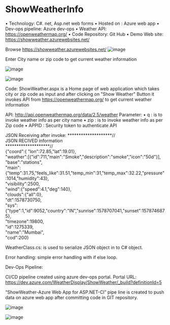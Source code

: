 # ShowWeatherInfo

•	Technology: C#. net, Asp.net web forms 
•	Hosted on : Azure web app
•	Dev-ops pipeline: Azure dev-ops
•	Weather API: https://openweathermap.org/
•	Code Repository: Git Hub
•	Demo Web site: https://showweather.azurewebsites.net/

Browse https://showweather.azurewebsites.net/
![image](https://user-images.githubusercontent.com/47704111/210596975-e865ce80-85f3-463b-9669-6ce55eef25eb.png)

Enter City name or zip code to get current weather information 

![image](https://user-images.githubusercontent.com/47704111/210597400-ac5fb0d7-155f-4cdd-8e25-0887fd8ef430.png)

![image](https://user-images.githubusercontent.com/47704111/210597535-7766d263-b566-45b8-bca9-63a95bdd28c4.png)


Code:
ShowWeather.aspx is a Home page of web application which takes city or zip code as input and after clicking on "Show Weather" Button it invokes API from https://openweathermap.org/ to get current weather information

API: http://api.openweathermap.org/data/2.5/weather
Parameter: 
•	q : is to invoke weather info as per city name 
•	zip : is to invoke weather info as per Zip code 
•	APPID : Security token to authenticate API
 
 JSON Receiving after invoke:
        ********************//  
             JSON RECIVED information   
        ********************//  
        {"coord":{ "lon":72.85,"lat":19.01},  
        "weather":[{"id":711,"main":"Smoke","description":"smoke","icon":"50d"}],  
        "base":"stations",  
        "main":{"temp":31.75,"feels_like":31.51,"temp_min":31,"temp_max":32.22,"pressure":1014,"humidity":43},  
        "visibility":2500,  
        "wind":{"speed":4.1,"deg":140},  
        "clouds":{"all":0},  
        "dt":1578730750,  
        "sys":{"type":1,"id":9052,"country":"IN","sunrise":1578707041,"sunset":1578746875},  
        "timezone":19800,  
        "id":1275339,  
        "name":"Mumbai",  
        "cod":200}  
        
  WeatherClass.cs: is used to serialize JSON object in to C# object.
  
  Error handling: simple error handling with if else loop.
  
  Dev-Ops Pipeline:
  
  CI/CD pipeline created using azure dev-ops portal.
  Portal URL: https://dev.azure.com/WeatherDisplay/ShowWeather/_build?definitionId=5
  
  “ShowWeather-Azure Web App for ASP.NET-CI” pipe line is created to push data on azure web app after committing code in GIT repository.
  
  ![image](https://user-images.githubusercontent.com/47704111/210598310-beb8d55b-ae1d-418a-84ef-28b9e9cb01fa.png)
  
  ![image](https://user-images.githubusercontent.com/47704111/210598764-e767f673-0939-492c-a26f-b827b14d6d79.png)


  
  
  


